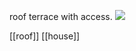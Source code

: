 roof terrace with access.
![](https://roofaccesshatches.co.uk/uploads/original/sancmscopy4476_ausstieg-dachterrasse-flachdach.jpg)

[[roof]]
[[house]]
